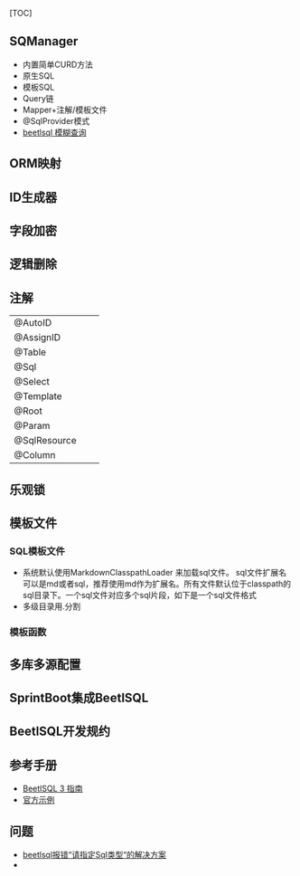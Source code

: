 [TOC]

## SQManager

- 内置简单CURD方法
- 原生SQL
- 模板SQL
- Query链
- Mapper+注解/模板文件
- @SqlProvider模式
- [beetlsql 模糊查询](http://bbs.ibeetl.com/bbs/topic/158)

## ORM映射



## ID生成器

## 字段加密

## 逻辑删除

## 注解

|              |      |      |
| ------------ | ---- | ---- |
| @AutoID      |      |      |
| @AssignID    |      |      |
| @Table       |      |      |
| @Sql         |      |      |
| @Select      |      |      |
| @Template    |      |      |
| @Root        |      |      |
| @Param       |      |      |
| @SqlResource |      |      |
| @Column      |      |      |

## 乐观锁

## 模板文件

### SQL模板文件

- 系统默认使用MarkdownClasspathLoader 来加载sql文件。 sql文件扩展名可以是md或者sql，推荐使用md作为扩展名。所有文件默认位于classpath的sql目录下。一个sql文件对应多个sql片段，如下是一个sql文件格式
- 多级目录用.分割

### 模板函数

## 多库多源配置

## SprintBoot集成BeetlSQL

## BeetlSQL开发规约

## 参考手册

- [BeetlSQL 3 指南](https://www.kancloud.cn/xiandafu/beetlsql3_guide/1967902)
- [官方示例]( https://gitee.com/xiandafu/beetlsql)

## 问题

- [beetlsql报错“请指定Sql类型“的解决方案](https://blog.csdn.net/qq_28834355/article/details/108102030)
- 